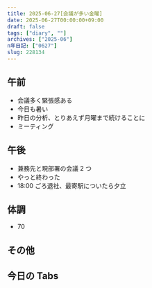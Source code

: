 ```yaml
---
title: 2025-06-27[会議が多い金曜]
date: 2025-06-27T00:00:00+09:00
draft: false
tags: ["diary", ""]
archives: ["2025-06"]
n年日記: ["0627"]
slug: 228134
---
```


## 午前

- 会議多く緊張感ある
- 今日も暑い
- 昨日の分析、とりあえず月曜まで続けることに
- ミーティング

## 午後

- 兼務先と現部署の会議 2 つ
- やっと終わった
- 18:00 ごろ退社、最寄駅についたら夕立

## 体調

- 70

## その他

## 今日の Tabs
